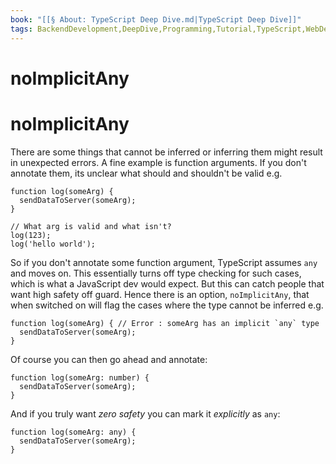```yaml
---
book: "[[§ About꞉ TypeScript Deep Dive.md|TypeScript Deep Dive]]"
tags: BackendDevelopment,DeepDive,Programming,Tutorial,TypeScript,WebDevelopment
---
```


# noImplicitAny

# noImplicitAny

There are some things that cannot be inferred or inferring them might result in unexpected errors. A fine example is function arguments. If you don't annotate them, its unclear what should and shouldn't be valid e.g.

```
function log(someArg) {
  sendDataToServer(someArg);
}

// What arg is valid and what isn't?
log(123);
log('hello world');
```

So if you don't annotate some function argument, TypeScript assumes `any` and moves on. This essentially turns off type checking for such cases, which is what a JavaScript dev would expect. But this can catch people that want high safety off guard. Hence there is an option, `noImplicitAny`, that when switched on will flag the cases where the type cannot be inferred e.g.

```
function log(someArg) { // Error : someArg has an implicit `any` type
  sendDataToServer(someArg);
}
```

Of course you can then go ahead and annotate:

```
function log(someArg: number) {
  sendDataToServer(someArg);
}
```

And if you truly want _zero safety_ you can mark it _explicitly_ as `any`:

```
function log(someArg: any) {
  sendDataToServer(someArg);
}
```